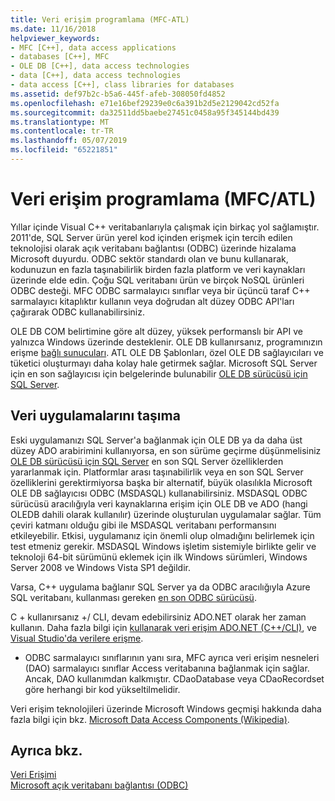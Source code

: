 ```yaml
---
title: Veri erişim programlama (MFC-ATL)
ms.date: 11/16/2018
helpviewer_keywords:
- MFC [C++], data access applications
- databases [C++], MFC
- OLE DB [C++], data access technologies
- data [C++], data access technologies
- data access [C++], class libraries for databases
ms.assetid: def97b2c-b5a6-445f-afeb-308050fd4852
ms.openlocfilehash: e71e16bef29239e0c6a391b2d5e2129042cd52fa
ms.sourcegitcommit: da32511dd5baebe27451c0458a95f345144bd439
ms.translationtype: MT
ms.contentlocale: tr-TR
ms.lasthandoff: 05/07/2019
ms.locfileid: "65221851"
---
```

# <a name="data-access-programming-mfcatl"></a>Veri erişim programlama (MFC/ATL)

Yıllar içinde Visual C++ veritabanlarıyla çalışmak için birkaç yol sağlamıştır. 2011'de, SQL Server ürün yerel kod içinden erişmek için tercih edilen teknolojisi olarak açık veritabanı bağlantısı (ODBC) üzerinde hizalama Microsoft duyurdu. ODBC sektör standardı olan ve bunu kullanarak, kodunuzun en fazla taşınabilirlik birden fazla platform ve veri kaynakları üzerinde elde edin. Çoğu SQL veritabanı ürün ve birçok NoSQL ürünleri ODBC desteği. MFC ODBC sarmalayıcı sınıflar veya bir üçüncü taraf C++ sarmalayıcı kitaplıktır kullanın veya doğrudan alt düzey ODBC API'ları çağırarak ODBC kullanabilirsiniz.

OLE DB COM belirtimine göre alt düzey, yüksek performanslı bir API ve yalnızca Windows üzerinde desteklenir. OLE DB kullanırsanız, programınızın erişme [bağlı sunucuları](/sql/relational-databases/linked-servers/linked-servers-database-engine). ATL OLE DB Şablonları, özel OLE DB sağlayıcıları ve tüketici oluşturmayı daha kolay hale getirmek sağlar. Microsoft SQL Server için en son sağlayıcısı için belgelerinde bulunabilir [OLE DB sürücüsü için SQL Server](/sql/connect/oledb/oledb-driver-for-sql-server).

## <a name="porting-data-applications"></a>Veri uygulamalarını taşıma

Eski uygulamanızı SQL Server'a bağlanmak için OLE DB ya da daha üst düzey ADO arabirimini kullanıyorsa, en son sürüme geçirme düşünmelisiniz [OLE DB sürücüsü için SQL Server](/sql/connect/oledb/oledb-driver-for-sql-server) en son SQL Server özelliklerden yararlanmak için. Platformlar arası taşınabilirlik veya en son SQL Server özelliklerini gerektirmiyorsa başka bir alternatif, büyük olasılıkla Microsoft OLE DB sağlayıcısı ODBC (MSDASQL) kullanabilirsiniz.  MSDASQL ODBC sürücüsü aracılığıyla veri kaynaklarına erişim için OLE DB ve ADO (hangi OLEDB dahili olarak kullanılır) üzerinde oluşturulan uygulamalar sağlar. Tüm çeviri katmanı olduğu gibi ile MSDASQL veritabanı performansını etkileyebilir. Etkisi, uygulamanız için önemli olup olmadığını belirlemek için test etmeniz gerekir. MSDASQL Windows işletim sistemiyle birlikte gelir ve teknoloji 64-bit sürümünü eklemek için ilk Windows sürümleri, Windows Server 2008 ve Windows Vista SP1 değildir.

Varsa, C++ uygulama bağlanır SQL Server ya da ODBC aracılığıyla Azure SQL veritabanı, kullanması gereken [en son ODBC sürücüsü](/sql/connect/odbc/download-odbc-driver-for-sql-server).

C + kullanırsanız +/ CLI, devam edebilirsiniz ADO.NET olarak her zaman kullanın. Daha fazla bilgi için [kullanarak veri erişim ADO.NET (C++/CLI)](../dotnet/data-access-using-adonet-cpp-cli.md), ve [Visual Studio'da verilere erişme](/visualstudio/data-tools/accessing-data-in-visual-studio).

- ODBC sarmalayıcı sınıflarının yanı sıra, MFC ayrıca veri erişim nesneleri (DAO) sarmalayıcı sınıflar Access veritabanına bağlanmak için sağlar.  Ancak, DAO kullanımdan kalkmıştır. CDaoDatabase veya CDaoRecordset göre herhangi bir kod yükseltilmelidir.

Veri erişim teknolojileri üzerinde Microsoft Windows geçmişi hakkında daha fazla bilgi için bkz. [Microsoft Data Access Components (Wikipedia)](https://en.wikipedia.org/wiki/Microsoft_Data_Access_Components).

## <a name="see-also"></a>Ayrıca bkz.

[Veri Erişimi](data-access-in-cpp.md)<br/>
[Microsoft açık veritabanı bağlantısı (ODBC)](/sql/odbc/microsoft-open-database-connectivity-odbc)<br/>
